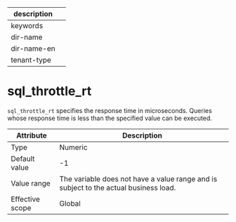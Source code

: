 | description ||
|---|---|
| keywords ||
| dir-name ||
| dir-name-en ||
| tenant-type ||

# sql_throttle_rt

`sql_throttle_rt` specifies the response time in microseconds. Queries whose response time is less than the specified value can be executed.

| **Attribute** | **Description** |
|--------|-----------------|
| Type | Numeric |
| Default value | -1 |
| Value range | The variable does not have a value range and is subject to the actual business load. |
| Effective scope | Global |
